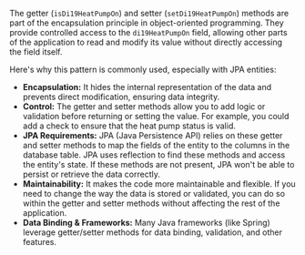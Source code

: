 The getter (`isDi19HeatPumpOn`) and setter (`setDi19HeatPumpOn`) methods are part of the encapsulation principle in object-oriented programming. They provide controlled access to the `di19HeatPumpOn` field, allowing other parts of the application to read and modify its value without directly accessing the field itself.

Here's why this pattern is commonly used, especially with JPA entities:

*   **Encapsulation:**  It hides the internal representation of the data and prevents direct modification, ensuring data integrity.
*   **Control:** The getter and setter methods allow you to add logic or validation before returning or setting the value. For example, you could add a check to ensure that the heat pump status is valid.
*   **JPA Requirements:** JPA (Java Persistence API) relies on these getter and setter methods to map the fields of the entity to the columns in the database table. JPA uses reflection to find these methods and access the entity's state.  If these methods are not present, JPA won't be able to persist or retrieve the data correctly.
*   **Maintainability:** It makes the code more maintainable and flexible. If you need to change the way the data is stored or validated, you can do so within the getter and setter methods without affecting the rest of the application.
*   **Data Binding & Frameworks:** Many Java frameworks (like Spring) leverage getter/setter methods for data binding, validation, and other features.